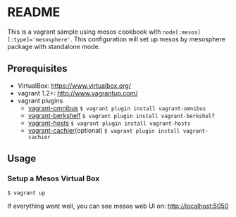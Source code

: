 README
====
This is a vagrant sample using mesos cookbook with `node[:mesos][:type]='mesosphere'`. This configuration will set up mesos by mesosphere package with standalone mode.

Prerequisites
----
* VirtualBox: <https://www.virtualbox.org/>
* vagrant 1.2+: <http://www.vagrantup.com/>
* vagrant plugins
    * [vagrant-omnibus](https://github.com/schisamo/vagrant-omnibus)
          `$ vagrant plugin install vagrant-omnibus`
    * [vagrant-berkshelf](https://github.com/RiotGames/vagrant-berkshelf)
          `$ vagrant plugin install vagrant-berkshelf`
    * [vagrant-hosts](https://github.com/adrienthebo/vagrant-hosts)
          `$ vagrant plugin install vagrant-hosts`
    * [vagrant-cachier](https://github.com/fgrehm/vagrant-cachier)(optional)
          `$ vagrant plugin install vagrant-cachier`

Usage
----
### Setup a Mesos Virtual Box

    $ vagrant up

If everything went well, you can see mesos web UI on: <http://localhost:5050>